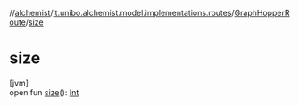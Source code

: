 //[alchemist](../../../index.md)/[it.unibo.alchemist.model.implementations.routes](../index.md)/[GraphHopperRoute](index.md)/[size](size.md)

# size

[jvm]\
open fun [size](size.md)(): [Int](https://kotlinlang.org/api/latest/jvm/stdlib/kotlin/-int/index.html)
